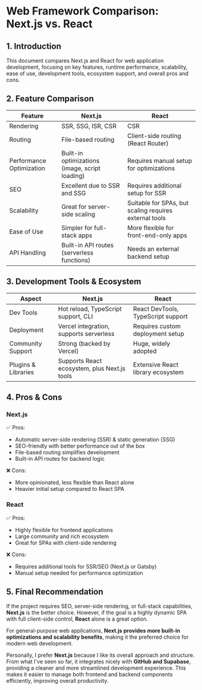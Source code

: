 
# Web Framework Comparison: Next.js vs. React

## 1. Introduction
This document compares Next.js and React for web application development, focusing on key features, runtime performance, scalability, ease of use, development tools, ecosystem support, and overall pros and cons.

## 2. Feature Comparison

| Feature                | Next.js                                      | React                                    |
|------------------------|---------------------------------------------|------------------------------------------|
| Rendering             | SSR, SSG, ISR, CSR                          | CSR                                     |
| Routing              | File-based routing                          | Client-side routing (React Router)      |
| Performance Optimization | Built-in optimizations (image, script loading) | Requires manual setup for optimizations |
| SEO                  | Excellent due to SSR and SSG               | Requires additional setup for SSR       |
| Scalability          | Great for server-side scaling               | Suitable for SPAs, but scaling requires external tools |
| Ease of Use          | Simpler for full-stack apps                 | More flexible for front-end-only apps   |
| API Handling        | Built-in API routes (serverless functions)  | Needs an external backend setup         |

## 3. Development Tools & Ecosystem

| Aspect               | Next.js                                      | React                                    |
|----------------------|---------------------------------------------|------------------------------------------|
| Dev Tools          | Hot reload, TypeScript support, CLI         | React DevTools, TypeScript support      |
| Deployment        | Vercel integration, supports serverless       | Requires custom deployment setup        |
| Community Support | Strong (backed by Vercel)                    | Huge, widely adopted                    |
| Plugins & Libraries | Supports React ecosystem, plus Next.js tools | Extensive React library ecosystem       |

## 4. Pros & Cons

### Next.js
✅ Pros:
- Automatic server-side rendering (SSR) & static generation (SSG)
- SEO-friendly with better performance out of the box
- File-based routing simplifies development
- Built-in API routes for backend logic

❌ Cons:
- More opinionated, less flexible than React alone
- Heavier initial setup compared to React SPA

### React
✅ Pros:
- Highly flexible for frontend applications
- Large community and rich ecosystem
- Great for SPAs with client-side rendering

❌ Cons:
- Requires additional tools for SSR/SEO (Next.js or Gatsby)
- Manual setup needed for performance optimization

## 5. Final Recommendation
If the project requires SEO, server-side rendering, or full-stack capabilities, **Next.js** is the better choice. However, if the goal is a highly dynamic SPA with full client-side control, **React** alone is a great option. 

For general-purpose web applications, **Next.js provides more built-in optimizations and scalability benefits**, making it the preferred choice for modern web development.

Personally, I prefer **Next.js** because I like its overall approach and structure. From what I've seen so far, it integrates nicely with **GitHub and Supabase**, providing a cleaner and more streamlined development experience. This makes it easier to manage both frontend and backend components efficiently, improving overall productivity.
